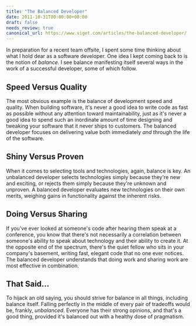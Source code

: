 ```yaml
---
title: "The Balanced Developer"
date: 2011-10-31T00:00:00+00:00
draft: false
needs_review: true
canonical_url: https://www.viget.com/articles/the-balanced-developer/
---
```


In preparation for a recent team offsite, I spent some time thinking
about what I hold dear as a software developer. One idea I kept coming
back to is the notion of *balance.* I see balance manifesting itself
several ways in the work of a successful developer, some of which
follow.

## Speed Versus Quality

The most obvious example is the balance of development speed and
quality. When building software, it's never a good idea to write code as
fast as possible without any attention toward maintainability, just as
it's never a good idea to spend such an inordinate amount of time
designing and tweaking your software that it never ships to customers.
The balanced developer focuses on delivering value both immediately
*and* through the life of the software.

## Shiny Versus Proven

When it comes to selecting tools and technologies, again, balance is
key. An unbalanced developer selects technologies simply because they're
new and exciting, or rejects them simply because they're unknown and
unproven. A balanced developer evaluates new technologies on their own
merits, weighing gains in functionality against the inherent risks.

## Doing Versus Sharing

If you've ever looked at someone's code after hearing them speak at a
conference, you know that there's not necessarily a correlation between
someone's ability to speak about technology and their ability to create
it. At the opposite end of the spectrum, there's the quiet fellow who
sits in your company's basement, writing fast, elegant code that no one
ever notices. The balanced developer understands that doing work and
sharing work are most effective in combination.

## That Said...

To hijack an old saying, you should strive for balance in all things,
including balance itself. Falling perfectly in the middle of every pair
of tradeoffs would be, frankly, *unbalanced*. Everyone has their strong
opinions, and that's a good thing, provided it's balanced out with a
healthy dose of pragmatism.
